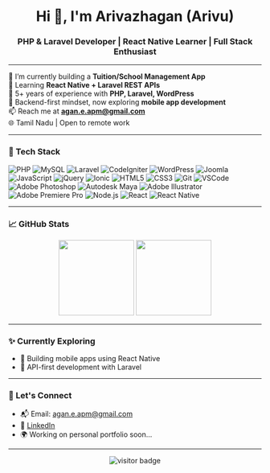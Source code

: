 <h1 align="center">Hi 👋, I'm Arivazhagan (Arivu)</h1>
<h3 align="center">PHP & Laravel Developer | React Native Learner | Full Stack Enthusiast</h3>

---

🔭 I’m currently building a **Tuition/School Management App**  
🌱 Learning **React Native + Laravel REST APIs**  
💼 5+ years of experience with **PHP, Laravel, WordPress**  
🔧 Backend-first mindset, now exploring **mobile app development**  
📫 Reach me at **agan.e.apm@gmail.com**  
🌐 Tamil Nadu | Open to remote work

---

### 🧰 Tech Stack

![PHP](https://img.shields.io/badge/PHP-777BB4?style=flat&logo=php&logoColor=white)
![MySQL](https://img.shields.io/badge/MySQL-005C84?style=flat&logo=mysql&logoColor=white)
![Laravel](https://img.shields.io/badge/Laravel-FF2D20?style=flat&logo=laravel&logoColor=white)
![CodeIgniter](https://img.shields.io/badge/CodeIgniter%203-EF4223?style=flat&logo=codeigniter&logoColor=white)
![WordPress](https://img.shields.io/badge/WordPress-21759B?style=flat&logo=wordpress&logoColor=white)
![Joomla](https://img.shields.io/badge/Joomla-5091CD?style=flat&logo=joomla&logoColor=white)
![JavaScript](https://img.shields.io/badge/JavaScript-F7DF1E?style=flat&logo=javascript&logoColor=black)
![jQuery](https://img.shields.io/badge/jQuery-0769AD?style=flat&logo=jquery&logoColor=white)
![Ionic](https://img.shields.io/badge/Ionic-3880FF?style=flat&logo=ionic&logoColor=white)
![HTML5](https://img.shields.io/badge/HTML5-E34F26?style=flat&logo=html5&logoColor=white)
![CSS3](https://img.shields.io/badge/CSS3-1572B6?style=flat&logo=css3&logoColor=white)
![Git](https://img.shields.io/badge/Git-F05032?style=flat&logo=git&logoColor=white)
![VSCode](https://img.shields.io/badge/VSCode-007ACC?style=flat&logo=visual-studio-code)
![Adobe Photoshop](https://img.shields.io/badge/Photoshop-31A8FF?style=flat&logo=adobe-photoshop&logoColor=white)
![Autodesk Maya](https://img.shields.io/badge/Maya-00AEEF?style=flat&logo=autodesk&logoColor=white)
![Adobe Illustrator](https://img.shields.io/badge/Illustrator-FF9A00?style=flat&logo=adobe-illustrator&logoColor=white)
![Adobe Premiere Pro](https://img.shields.io/badge/Premiere%20Pro-9999FF?style=flat&logo=adobe-premiere-pro&logoColor=white)
![Node.js](https://img.shields.io/badge/Node.js-339933?style=flat&logo=node.js&logoColor=white)
![React](https://img.shields.io/badge/React-20232A?style=flat&logo=react&logoColor=61DAFB)
![React Native](https://img.shields.io/badge/React%20Native-20232A?style=flat&logo=react&logoColor=61DAFB)

---

### 📈 GitHub Stats

<p align="center">
  <img src="https://github-readme-stats.vercel.app/api?username=agan-e-apm&show_icons=true&theme=default" height="150">
  <img src="https://github-readme-stats.vercel.app/api/top-langs/?username=agan-e-apm&layout=compact&theme=default" height="150">
</p>

---

### ✨ Currently Exploring

- 📱 Building mobile apps using React Native
- 🔗 API-first development with Laravel

---

### 🙌 Let's Connect

- 📬 Email: agan.e.apm@gmail.com
- 💼 [LinkedIn]([https://www.linkedin.com](https://www.linkedin.com/in/arivazhagan-elumalai-03683817a/)) 
- 🌍 Working on personal portfolio soon...

---

<p align="center">
  <img src="https://visitor-badge.laobi.icu/badge?page_id=agan-e-apm" alt="visitor badge"/>
</p>
